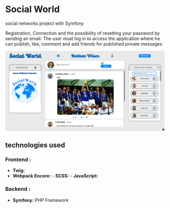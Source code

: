 # Social World 
social networks project with Symfony 

Registration, Connection and the possibility of resetting your password by sending an email.
The user must log in to access the application where he can publish, like, comment and add friends for published private messages


![connected](assets/images/screenshot.png)
## technologies used 

### Frontend :
- **Twig:** 
- **Webpack Encore:**
                    - **SCSS:** 
                    - **JavaScript:** 

### Backend :
- **Symfony:** PHP Framework 

